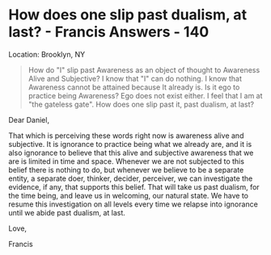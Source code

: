 # How does one slip past dualism, at last? - Francis Answers - 140

Location: Brooklyn, NY

>How do "I" slip past Awareness as an object of thought to Awareness Alive and Subjective? I know that "I" can do nothing. I know that Awareness cannot be attained because It already is. Is it ego to practice being Awareness? Ego does not exist either. I feel that I am at "the gateless gate". How does one slip past it, past dualism, at last?

Dear Daniel,

That which is perceiving these words right now is awareness alive and subjective. It is ignorance to practice being what we already are, and it is also ignorance to believe that this alive and subjective awareness that we are is limited in time and space. Whenever we are not subjected to this belief there is nothing to do, but whenever we believe to be a separate entity, a separate doer, thinker, decider, perceiver, we can investigate the evidence, if any, that supports this belief. That will take us past dualism, for the time being, and leave us in welcoming, our natural state. We have to resume this investigation on all levels every time we relapse into ignorance until we abide past dualism, at last.

Love,

Francis